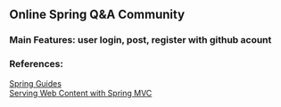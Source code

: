 ## Online Spring Q&A Community
### Main Features: user login, post, register with github acount
### References: 
[Spring Guides](https://spring.io/guides)  
[Serving Web Content with Spring MVC]( https://spring.io/guides/gs/serving-web-content/)
